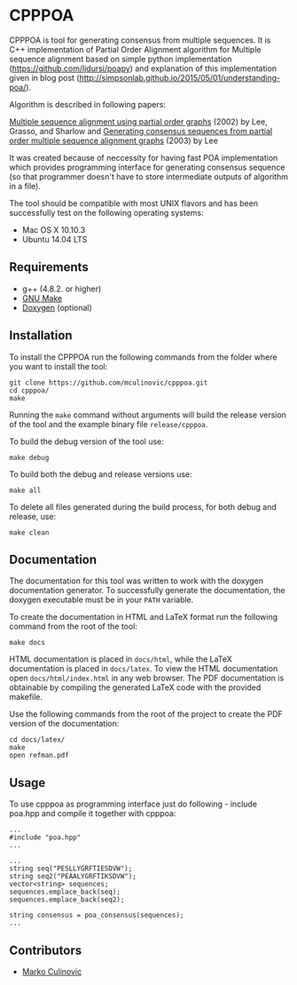 # CPPPOA

CPPPOA is tool for generating consensus from multiple sequences. It is C++ implementation of Partial Order Alignment algorithm for Multiple sequence alignment based on simple python implementation (https://github.com/ljdursi/poapy) and explanation of this implementation given in blog post (http://simpsonlab.github.io/2015/05/01/understanding-poa/).

Algorithm is described in following papers:

[Multiple sequence alignment using partial order graphs](http://bioinformatics.oxfordjournals.org/content/18/3/452.short) (2002) by Lee, Grasso, and Sharlow
 and
[Generating consensus sequences from partial order multiple sequence alignment graphs](http://bioinformatics.oxfordjournals.org/content/19/8/999.short) (2003) by Lee

It was created because of neccessity for having fast POA implementation which provides programming interface for generating consensus sequence (so that programmer doesn't have to store intermediate outputs of algorithm in a file).

The tool should be compatible with most UNIX flavors and has been successfully test on the following operating systems:

- Mac OS X 10.10.3
- Ubuntu 14.04 LTS

## Requirements
- g++ (4.8.2. or higher)
- [GNU Make][2]
- [Doxygen][1] (optional)

## Installation

To install the CPPPOA run the following commands from the folder where you want to install the tool:

	git clone https://github.com/mculinovic/cpppoa.git
	cd cpppoa/
	make

Running the `make` command without arguments will build the release version of the tool and the example binary file `release/cpppoa`.

To build the debug version of the tool use:

	make debug

To build both the debug and release versions use:

	make all

To delete all files generated during the build process, for both debug and release, use:

	make clean

## Documentation

The documentation for this tool was written to work with the doxygen documentation generator. To successfully generate the documentation, the doxygen executable must be in your `PATH` variable.

To create the documentation in HTML and LaTeX format run the following command from the root of the tool:

	make docs

HTML documentation is placed in `docs/html`, while the LaTeX documentation is placed in `docs/latex`. To view the HTML documentation open `docs/html/index.html` in any web browser. The PDF documentation is obtainable by compiling the generated LaTeX code with the provided makefile.

Use the following commands from the root of the project to create the PDF version of the documentation:

	cd docs/latex/
	make
	open refman.pdf


## Usage

To use cpppoa as programming interface just do following - include poa.hpp and compile it together with cpppoa:


```
...
#include "poa.hpp"
...
```
```
...
string seq("PESLLYGRFTIESDVW");
string seq2("PEAALYGRFTIKSDVW");
vector<string> sequences;
sequences.emplace_back(seq);
sequences.emplace_back(seq2);

string consensus = poa_consensus(sequences);
...
```

## Contributors

- [Marko Culinovic](marko.culinovic@gmail.com)

[1]: http://www.stack.nl/~dimitri/doxygen/ "Doxygen"
[2]: http://www.gnu.org/software/make/ "GNU Make"
